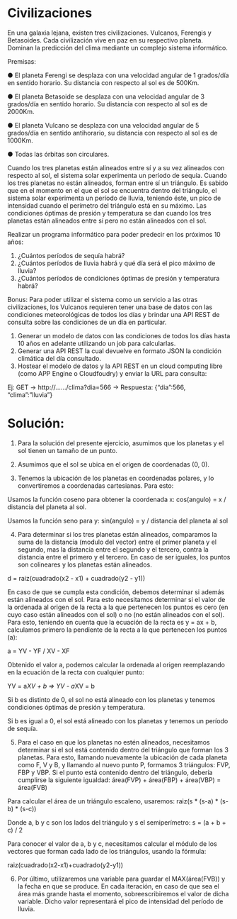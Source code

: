 # Civilizaciones

En una galaxia lejana, existen tres civilizaciones. Vulcanos, Ferengis y Betasoides. Cada civilización vive en paz en su respectivo planeta. Dominan la predicción del clima mediante un complejo sistema informático.

Premisas:

● El planeta Ferengi se desplaza con una velocidad angular de 1 grados/día en sentido horario. Su distancia con respecto al sol es de 500Km.

● El planeta Betasoide se desplaza con una velocidad angular de 3 grados/día en sentido horario. Su distancia con respecto al sol es de 2000Km.

● El planeta Vulcano se desplaza con una velocidad angular de 5 grados/día en sentido anti­horario, su distancia con respecto al sol es de 1000Km.

● Todas las órbitas son circulares.

Cuando los tres planetas están alineados entre sí y a su vez alineados con respecto al sol, el sistema solar experimenta un período de sequía.
Cuando los tres planetas no están alineados, forman entre sí un triángulo. Es sabido que en el momento en el que el sol se encuentra dentro del triángulo, el sistema solar experimenta un período de lluvia, teniendo éste, un pico de intensidad cuando el perímetro del triángulo está en su máximo.
Las condiciones óptimas de presión y temperatura se dan cuando los tres planetas están alineados entre sí pero no están alineados con el sol.

Realizar un programa informático para poder predecir en los próximos 10 años:
1. ¿Cuántos períodos de sequía habrá?
2. ¿Cuántos períodos de lluvia habrá y qué día será el pico máximo de lluvia?
3. ¿Cuántos períodos de condiciones óptimas de presión y temperatura habrá?

Bonus:
Para poder utilizar el sistema como un servicio a las otras civilizaciones, los Vulcanos requieren tener una base de datos con las condiciones meteorológicas de todos los días y brindar una API REST de consulta sobre las condiciones de un día en particular.

1) Generar un modelo de datos con las condiciones de todos los días hasta 10 años en adelante
utilizando un job para calcularlas.
2) Generar una API REST la cual devuelve en formato JSON la condición climática del día
consultado.
3) Hostear el modelo de datos y la API REST en un cloud computing libre (como APP Engine o
Cloudfoudry) y enviar la URL para consulta:

Ej: GET → http://....../clima?dia=566 → Respuesta: {“dia”:566, “clima”:”lluvia”}


# Solución:

1) Para la solución del presente ejercicio, asumimos que los planetas y el sol tienen un tamaño de un punto.

2) Asumimos que el sol se ubica en el origen de coordenadas (0, 0).

3) Tenemos la ubicación de los planetas en coordenadas polares, y lo convertiremos a coordenadas cartesianas. Para esto:

Usamos la función coseno para obtener la coordenada x: cos(angulo) = x / distancia del planeta al sol. 

Usamos la función seno para y: sin(angulo) = y / distancia del planeta al sol

4) Para determinar si los tres planetas están alineados, comparamos la suma de la distancia (modulo del vector) entre el primer planeta y el segundo, mas la distancia entre el segundo y el tercero, contra la distancia entre el primero y el tercero. En caso de ser iguales, los puntos son colineares y los planetas están alineados. 

d = raiz(cuadrado(x2 - x1) + cuadrado(y2 - y1))

En caso de que se cumpla esta condición, debemos determinar si además están alineados con el sol. Para esto necesitamos determinar si el valor de la ordenada al origen de la recta a la que pertenecen los puntos es cero (en cuyo caso están alineados con el sol) o no (no están alineados con el sol). Para esto, teniendo en cuenta que la ecuación de la recta es y = ax + b, calculamos primero la pendiente de la recta a la que pertenecen los puntos (a):

a = YV - YF / XV - XF

Obtenido el valor a, podemos calcular la ordenada al origen reemplazando en la ecuación de la recta con cualquier punto:

YV = a*XV + b => YV - a*XV = b

Si b es distinto de 0, el sol no está alineado con los planetas y tenemos condiciones óptimas de presión y temperatura.

Si b es igual a 0, el sol está alineado con los planetas y tenemos un período de sequía.

5) Para el caso en que los planetas no estén alineados, necesitamos determinar si el sol está contenido dentro del triángulo que forman los 3 planetas. Para esto, llamando nuevamente la ubicación de cada planeta como F, V y B, y llamando al nuevo punto P, formamos 3 triángulos: FVP, FBP y VBP. Si el punto está contenido dentro del triángulo, debería cumplirse la siguiente igualdad: área(FVP) + área(FBP) + área(VBP) = área(FVB)

Para calcular el área de un triángulo escaleno, usaremos: raiz(s * (s-a) * (s-b) * (s-c))

Donde a, b y c son los lados del triángulo y s el semiperímetro: s = (a + b + c) / 2
 
Para conocer el valor de a, b y c, necesitamos calcular el módulo de los vectores que forman cada lado de los triángulos, usando la fórmula: 

raiz(cuadrado(x2-x1)+cuadrado(y2-y1))

6) Por último, utilizaremos una variable para guardar el MAX(área(FVB)) y la fecha en que se produce. En cada iteración, en caso de que sea el área más grande hasta el momento, sobreescribiremos el valor de dicha variable. Dicho valor representará el pico de intensidad del período de lluvia.